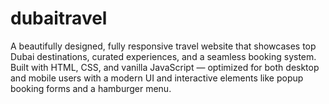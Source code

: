 # dubaitravel
A beautifully designed, fully responsive travel website that showcases top Dubai destinations, curated experiences, and a seamless booking system. Built with HTML, CSS, and vanilla JavaScript — optimized for both desktop and mobile users with a modern UI and interactive elements like popup booking forms and a hamburger menu.
